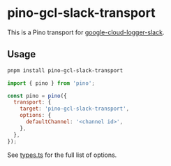 # pino-gcl-slack-transport

This is a Pino transport for [google-cloud-logger-slack].

[google-cloud-logger-slack]:
  https://github.com/bjerkio/google-cloud-logger-slack

## Usage

```sh
pnpm install pino-gcl-slack-transport
```

```js
import { pino } from 'pino';

const pino = pino({
  transport: {
    target: 'pino-gcl-slack-transport',
    options: {
      defaultChannel: '<channel id>',
    },
  },
});
```

See [types.ts](./src/types.ts) for the full list of options.
